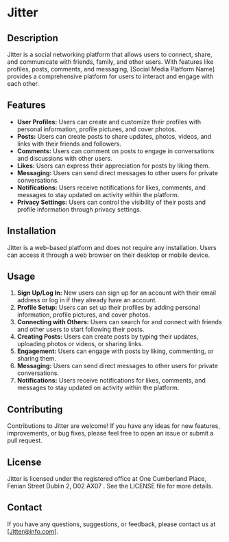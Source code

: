 # Jitter

## Description
Jitter is a social networking platform that allows users to connect, share, and communicate with friends, family, and other users. With features like profiles, posts, comments, and messaging, [Social Media Platform Name] provides a comprehensive platform for users to interact and engage with each other.

## Features
- **User Profiles:** Users can create and customize their profiles with personal information, profile pictures, and cover photos.
- **Posts:** Users can create posts to share updates, photos, videos, and links with their friends and followers.
- **Comments:** Users can comment on posts to engage in conversations and discussions with other users.
- **Likes:** Users can express their appreciation for posts by liking them.
- **Messaging:** Users can send direct messages to other users for private conversations.
- **Notifications:** Users receive notifications for likes, comments, and messages to stay updated on activity within the platform.
- **Privacy Settings:** Users can control the visibility of their posts and profile information through privacy settings.

## Installation
Jitter is a web-based platform and does not require any installation. Users can access it through a web browser on their desktop or mobile device.



## Usage
1. **Sign Up/Log In:** New users can sign up for an account with their email address or log in if they already have an account.
2. **Profile Setup:** Users can set up their profiles by adding personal information, profile pictures, and cover photos.
3. **Connecting with Others:** Users can search for and connect with friends and other users to start following their posts.
4. **Creating Posts:** Users can create posts by typing their updates, uploading photos or videos, or sharing links.
5. **Engagement:** Users can engage with posts by liking, commenting, or sharing them.
6. **Messaging:** Users can send direct messages to other users for private conversations.
7. **Notifications:** Users receive notifications for likes, comments, and messages to stay updated on activity within the platform.

## Contributing
Contributions to Jitter are welcome! If you have any ideas for new features, improvements, or bug fixes, please feel free to open an issue or submit a pull request.

## License
Jitter is licensed under the registered office at One Cumberland Place, Fenian Street Dublin 2, D02 AX07  . See the LICENSE file for more details.

## Contact
If you have any questions, suggestions, or feedback, please contact us at [Jitter@info.com].

